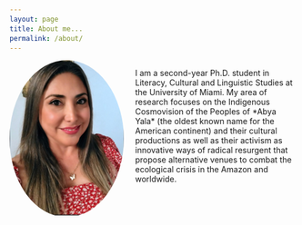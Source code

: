 ```yaml
---
layout: page
title: About me...
permalink: /about/
---
```


<div style="float:left; border-radius: 50%; overflow: hidden; margin-right: 20px;">
  <img src="https://github.com/lulischmader/lulischmader.github.io/blob/master/images/Luli.png" alt="Luli's photo" style="width: 100%; height: auto;">
</div>
<div style="overflow: hidden;">
  <p>I am a second-year Ph.D. student in Literacy, Cultural and Linguistic Studies at the University of Miami. My area of research focuses on the Indigenous Cosmovision of the Peoples of *Abya Yala* (the oldest known name for the American continent) and their cultural productions as well as their activism as innovative ways of radical resurgent that propose alternative venues to combat the ecological crisis in the Amazon and worldwide.
</p>
</div>
